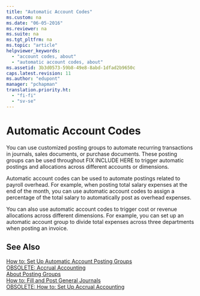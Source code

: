 ```yaml
---
title: "Automatic Account Codes"
ms.custom: na
ms.date: "06-05-2016"
ms.reviewer: na
ms.suite: na
ms.tgt_pltfrm: na
ms.topic: "article"
helpviewer_keywords: 
  - "account codes, about"
  - "automatic account codes, about"
ms.assetid: 3b3d0573-59b8-49e8-8abd-1dfad2b9650c
caps.latest.revision: 11
ms.author: "edupont"
manager: "pchapman"
translation.priority.ht: 
  - "fi-fi"
  - "sv-se"
---
```

# Automatic Account Codes
You can use customized posting groups to automate recurring transactions in journals, sales documents, or purchase documents. These posting groups can be used throughout FIX INCLUDE HERE<!--[!INCLUDE[navnow](../../ApplicationDesign/includes/navnow_md.md)] --> to trigger automatic postings and allocations across different accounts or dimensions.  
  
 Automatic account codes can be used to automate postings related to payroll overhead. For example, when posting total salary expenses at the end of the month, you can use automatic account codes to assign a percentage of the total salary to automatically post as overhead expenses.  
  
 You can also use automatic account codes to trigger cost or revenue allocations across different dimensions. For example, you can set up an automatic account group to divide total expenses across three departments when posting an invoice.  
  
## See Also  
 [How to: Set Up Automatic Account Posting Groups](../../LocalFunctionalityForMicrosoftDynamicsNav2016/Finland/how-to-set-up-automatic-account-posting-groups.md)   
 [OBSOLETE: Accrual Accounting](../Topic/OBSOLETE:%20Accrual%20Accounting.md)   
 [About Posting Groups](../../Finance/about-posting-groups.md)   
 [How to: Fill and Post General Journals](../../Finance/how-to-fill-and-post-general-journals.md)   
 [OBSOLETE: How to: Set Up Accrual Accounting](../Topic/OBSOLETE:%20How%20to:%20Set%20Up%20Accrual%20Accounting.md)